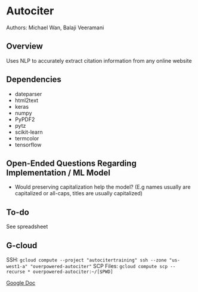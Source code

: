 # Autociter
Authors: Michael Wan, Balaji Veeramani

## Overview
Uses NLP to accurately extract citation information from any online website

## Dependencies
- dateparser
- html2text
- keras
- numpy
- PyPDF2
- pytz
- scikit-learn
- termcolor
- tensorflow

## Open-Ended Questions Regarding Implementation / ML Model
- Would preserving capitalization help the model? (E.g names usually are capitalized or all-caps, titles are usually capitalized)

## To-do
See spreadsheet

## G-cloud
SSH: ```gcloud compute --project "autocitertraining" ssh --zone "us-west1-a" "overpowered-autociter"```
SCP Files: ```gcloud compute scp --recurse * overpowered-autociter:~/[$PWD]```


[Google Doc](https://docs.google.com/document/d/1TixeELMOJiErqlB_TrHYywdB45SXnI5XN9w0SOLU6vg/edit?usp=sharing)

